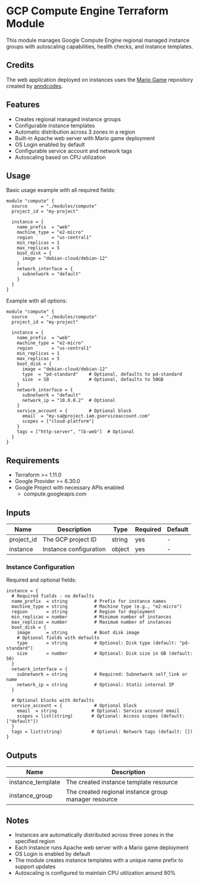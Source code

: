 # GCP Compute Engine Terraform Module

This module manages Google Compute Engine regional managed instance groups with autoscaling capabilities, health checks, and instance templates.

## Credits

The web application deployed on instances uses the [Mario Game](https://github.com/anndcodes/mario-game) repository created by [anndcodes](https://github.com/anndcodes).

## Features

- Creates regional managed instance groups
- Configurable instance templates
- Automatic distribution across 3 zones in a region
- Built-in Apache web server with Mario game deployment
- OS Login enabled by default
- Configurable service account and network tags
- Autoscaling based on CPU utilization

## Usage

Basic usage example with all required fields:

```hcl
module "compute" {
  source     = "./modules/compute"
  project_id = "my-project"

  instance = {
    name_prefix  = "web"
    machine_type = "e2-micro"
    region       = "us-central1"
    min_replicas = 1
    max_replicas = 5
    boot_disk = {
      image = "debian-cloud/debian-12"
    }
    network_interface = {
      subnetwork = "default"
    }
  }
}
```

Example with all options:

```hcl
module "compute" {
  source     = "./modules/compute"
  project_id = "my-project"

  instance = {
    name_prefix  = "web"
    machine_type = "e2-micro"
    region       = "us-central1"
    min_replicas = 1
    max_replicas = 5
    boot_disk = {
      image = "debian-cloud/debian-12"
      type  = "pd-standard"    # Optional, defaults to pd-standard
      size  = 50               # Optional, defaults to 50GB
    }
    network_interface = {
      subnetwork = "default"
      network_ip = "10.0.0.2"  # Optional
    }
    service_account = {        # Optional block
      email  = "my-sa@project.iam.gserviceaccount.com"
      scopes = ["cloud-platform"]
    }
    tags = ["http-server", "lb-web"]  # Optional
  }
}
```

## Requirements

- Terraform >= 1.11.0
- Google Provider >= 6.30.0
- Google Project with necessary APIs enabled
  - compute.googleapis.com

## Inputs

| Name       | Description            | Type   | Required | Default |
| ---------- | ---------------------- | ------ | -------- | ------- |
| project_id | The GCP project ID     | string | yes      | -       |
| instance   | Instance configuration | object | yes      | -       |

### Instance Configuration

Required and optional fields:

```hcl
instance = {
  # Required fields - no defaults
  name_prefix  = string          # Prefix for instance names
  machine_type = string          # Machine type (e.g., "e2-micro")
  region       = string          # Region for deployment
  min_replicas = number          # Minimum number of instances
  max_replicas = number          # Maximum number of instances
  boot_disk = {
    image      = string          # Boot disk image
    # Optional fields with defaults
    type       = string          # Optional: Disk type (default: "pd-standard")
    size       = number          # Optional: Disk size in GB (default: 50)
  }
  network_interface = {
    subnetwork = string          # Required: Subnetwork self_link or name
    network_ip = string          # Optional: Static internal IP
  }

  # Optional blocks with defaults
  service_account = {            # Optional block
    email  = string             # Optional: Service account email
    scopes = list(string)       # Optional: Access scopes (default: ["default"])
  }
  tags = list(string)           # Optional: Network tags (default: [])
}
```

## Outputs

| Name              | Description                                          |
| ----------------- | ---------------------------------------------------- |
| instance_template | The created instance template resource               |
| instance_group    | The created regional instance group manager resource |

## Notes

- Instances are automatically distributed across three zones in the specified region
- Each instance runs Apache web server with a Mario game deployment
- OS Login is enabled by default
- The module creates instance templates with a unique name prefix to support updates
- Autoscaling is configured to maintain CPU utilization around 80%
